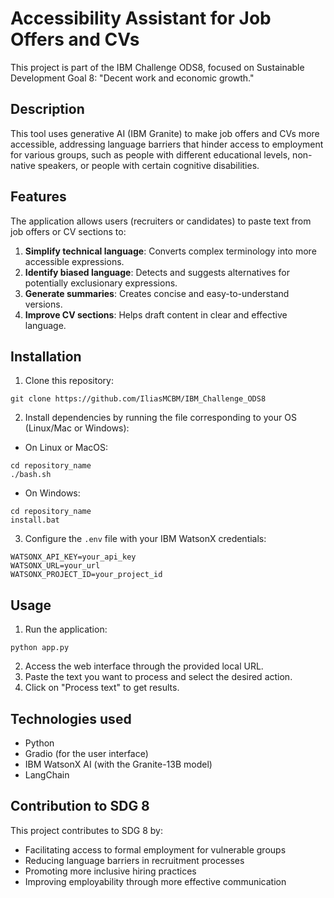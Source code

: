 # Accessibility Assistant for Job Offers and CVs

This project is part of the IBM Challenge ODS8, focused on Sustainable Development Goal 8: "Decent work and economic growth."

## Description

This tool uses generative AI (IBM Granite) to make job offers and CVs more accessible, addressing language barriers that hinder access to employment for various groups, such as people with different educational levels, non-native speakers, or people with certain cognitive disabilities.

## Features

The application allows users (recruiters or candidates) to paste text from job offers or CV sections to:

1. **Simplify technical language**: Converts complex terminology into more accessible expressions.
2. **Identify biased language**: Detects and suggests alternatives for potentially exclusionary expressions.
3. **Generate summaries**: Creates concise and easy-to-understand versions.
4. **Improve CV sections**: Helps draft content in clear and effective language.

## Installation

1. Clone this repository:
```
git clone https://github.com/IliasMCBM/IBM_Challenge_ODS8
```

2. Install dependencies by running the file corresponding to your OS (Linux/Mac or Windows):
- On Linux or MacOS:
```
cd repository_name
./bash.sh
```
- On Windows:
```
cd repository_name
install.bat
```

3. Configure the `.env` file with your IBM WatsonX credentials:
```
WATSONX_API_KEY=your_api_key
WATSONX_URL=your_url
WATSONX_PROJECT_ID=your_project_id
```

## Usage

1. Run the application:
```
python app.py
```

2. Access the web interface through the provided local URL.
3. Paste the text you want to process and select the desired action.
4. Click on "Process text" to get results.

## Technologies used

- Python
- Gradio (for the user interface)
- IBM WatsonX AI (with the Granite-13B model)
- LangChain

## Contribution to SDG 8

This project contributes to SDG 8 by:
- Facilitating access to formal employment for vulnerable groups
- Reducing language barriers in recruitment processes
- Promoting more inclusive hiring practices
- Improving employability through more effective communication
